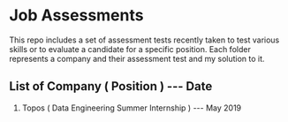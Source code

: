 # Job Assessments

This repo includes a set of assessment tests recently taken to test various skills or to evaluate a candidate for a specific position. Each folder represents a company and their assessment test and my solution to it.

## List of Company ( Position )  --- Date

1. Topos ( Data Engineering Summer Internship ) --- May 2019